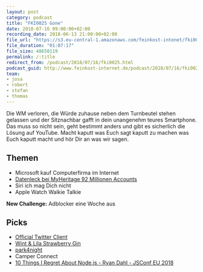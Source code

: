 ```yaml
---
layout: post
category: podcast
title: "FKI0025 Gone"
date: 2018-07-16 09:00:00+02:00
recording_date: 2018-06-13 21:00:00+02:00
file_url: "https://s3.eu-central-1.amazonaws.com/feinkost-intenet/fki0025.mp3"
file_duration: "01:07:17"
file_size: 48650119
permalink: /:title
redirect_from: /podcast/2018/07/16/fki0025.html
podcast_guid: http://www.feinkost-internet.de/podcast/2018/07/16/fki0025.html
team:
- josa
- robert
- stefan
- thomas
---
```


Die WM verloren, die Würde zuhause neben dem Turnbeutel stehen gelassen und der Sitznachbar gafft in dein unangenehm teures Smartphone. Das muss so nicht sein, geht bestimmt anders und gibt es sicherlich die Lösung auf YouTube. Macht kaputt was Euch sagt kaputt zu machen was Euch kaputt macht und hör Dir an was wir sagen.

## Themen
- Microsoft kauf Computerfirma im Internet
- [Datenleck bei MyHeritage 92 Millionen Accounts](https://www.heise.de/security/meldung/DNA-Webseite-MyHeritage-Hacker-kopiert-Daten-von-92-Millionen-Nutzern-4069752.html)
- Siri ich mag Dich nicht
- Apple Watch Walkie Talkie

__New Challenge:__ Adblocker eine Woche aus

## Picks
- [Official Twitter Client](https://itunes.apple.com/us/app/twitter/id333903271?mt=8)
- [Wint & Lila Strawberry Gin](https://gin-nerds.de/wint-lila/)
- [park4night](https://itunes.apple.com/de/app/park4night-com/id430946556?mt=8)
- Camper Connect
- [10 Things I Regret About Node.js - Ryan Dahl - JSConf EU 2018](https://www.youtube.com/watch?v=M3BM9TB-8yA)
